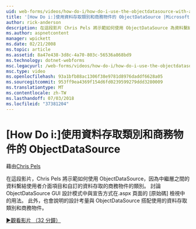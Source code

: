 ```yaml
---
uid: web-forms/videos/how-do-i/how-do-i-use-the-objectdatasource-with-a-data-access-class-and-business-object
title: '[How Do i:]使用資料存取類別和商務物件的 ObjectDataSource |Microsoft Docs'
author: rick-anderson
description: 在這段影片 Chris Pels 將示範如何使用 ObjectDataSource 為資料繫結使用者介面項目和自訂 acc.資料之間的中繼層...
ms.author: aspnetcontent
manager: wpickett
ms.date: 02/21/2008
ms.topic: article
ms.assetid: 8a47e438-3d8c-4a70-803c-56536a868bd9
ms.technology: dotnet-webforms
msc.legacyurl: /web-forms/videos/how-do-i/how-do-i-use-the-objectdatasource-with-a-data-access-class-and-business-object
msc.type: video
ms.openlocfilehash: 93a1bfb88ac1306f38e9781d8976daddf6628a05
ms.sourcegitcommit: 953ff9ea4369f154d6fd0239599279ddd3280009
ms.translationtype: MT
ms.contentlocale: zh-TW
ms.lasthandoff: 07/03/2018
ms.locfileid: "37381204"
---
```

<a name="how-do-i-use-the-objectdatasource-with-a-data-access-class-and-business-object"></a>[How Do i:]使用資料存取類別和商務物件的 ObjectDataSource
====================
藉由[Chris Pels](https://twitter.com/chrispels)

在這段影片，Chris Pels 將示範如何使用 ObjectDataSource，因為中繼層之間的資料繫結使用者介面項目和自訂的資料存取的商務物件的類別。 討論 ObjectDataSource GUI 設計模式中與宣告方式在.aspx 頁面的 [原始碼] 檢視中的用法。 此外，也會說明的設計考量與 ObjectDataSource 搭配使用的資料存取類別和商務物件。

[&#9654;觀看影片 （32 分鐘）](https://channel9.msdn.com/Blogs/ASP-NET-Site-Videos/how-do-i-use-the-objectdatasource-with-a-data-access-class-and-business-object)
